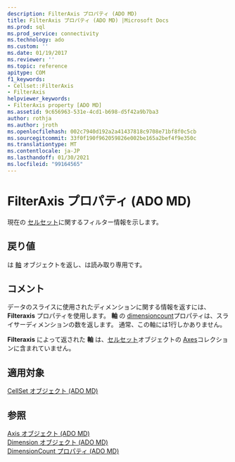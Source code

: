 ```yaml
---
description: FilterAxis プロパティ (ADO MD)
title: FilterAxis プロパティ (ADO MD) |Microsoft Docs
ms.prod: sql
ms.prod_service: connectivity
ms.technology: ado
ms.custom: ''
ms.date: 01/19/2017
ms.reviewer: ''
ms.topic: reference
apitype: COM
f1_keywords:
- Cellset::FilterAxis
- FilterAxis
helpviewer_keywords:
- FilterAxis property [ADO MD]
ms.assetid: 9c656963-531e-4cd1-b698-d5f42a9b7ba3
author: rothja
ms.author: jroth
ms.openlocfilehash: 002c7940d192a2a41437818c9708e71bf8f0c5cb
ms.sourcegitcommit: 33f0f190f962059826e002be165a2bef4f9e350c
ms.translationtype: MT
ms.contentlocale: ja-JP
ms.lasthandoff: 01/30/2021
ms.locfileid: "99164565"
---
```

# <a name="filteraxis-property-ado-md"></a>FilterAxis プロパティ (ADO MD)
現在の [セルセット](./cellset-object-ado-md.md)に関するフィルター情報を示します。  
  
## <a name="return-values"></a>戻り値  
 は [軸](./axis-object-ado-md.md) オブジェクトを返し、は読み取り専用です。  
  
## <a name="remarks"></a>コメント  
 データのスライスに使用されたディメンションに関する情報を返すには、 **Filteraxis** プロパティを使用します。 **軸** の [dimensioncount](./dimensioncount-property-ado-md.md)プロパティは、スライサーディメンションの数を返します。 通常、この軸には1行しかありません。  
  
 **Filteraxis** によって返された **軸** は、[セルセット](./cellset-object-ado-md.md)オブジェクトの [Axes](./axes-collection-ado-md.md)コレクションに含まれていません。  
  
## <a name="applies-to"></a>適用対象  
 [CellSet オブジェクト (ADO MD)](./cellset-object-ado-md.md)  
  
## <a name="see-also"></a>参照  
 [Axis オブジェクト (ADO MD)](./axis-object-ado-md.md)   
 [Dimension オブジェクト (ADO MD)](./dimension-object-ado-md.md)   
 [DimensionCount プロパティ (ADO MD)](./dimensioncount-property-ado-md.md)